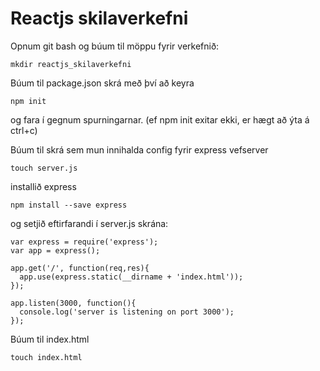 Reactjs skilaverkefni
==========================

Opnum git bash og búum til möppu fyrir verkefnið:

    mkdir reactjs_skilaverkefni

Búum til package.json skrá með því að keyra

    npm init

og fara í gegnum spurningarnar.
(ef npm init exitar ekki, er hægt að ýta á ctrl+c)

Búum til skrá sem mun innihalda config fyrir express vefserver

    touch server.js

installið express

    npm install --save express

og setjið eftirfarandi í server.js skrána:

    var express = require('express');
    var app = express();

    app.get('/', function(req,res){
      app.use(express.static(__dirname + 'index.html'));
    });

    app.listen(3000, function(){
      console.log('server is listening on port 3000');
    });

Búum til index.html

    touch index.html


